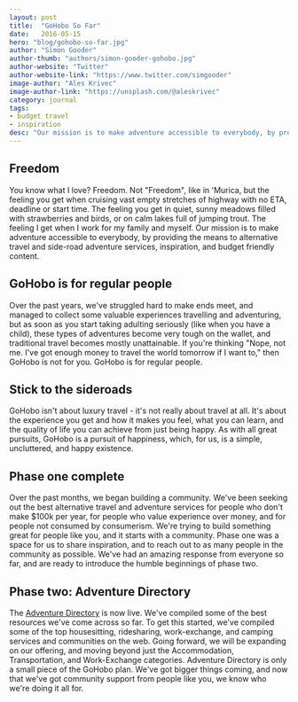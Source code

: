 ```yaml
---
layout: post
title:  "GoHobo So Far"
date:   2016-05-15
hero: "blog/gohobo-so-far.jpg"
author: "Simon Gooder"
author-thumb: "authors/simon-gooder-gohobo.jpg"
author-website: "Twitter"
author-website-link: "https://www.twitter.com/simgooder"
image-author: "Ales Krivec"
image-author-link: "https://unsplash.com/@aleskrivec"
category: journal
tags: 
- budget travel
- inspiration
desc: "Our mission is to make adventure accessible to everybody, by providing the means to alternative travel and side-road adventure services."
---
```


## Freedom  
You know what I love? Freedom. Not "Freedom", like in 'Murica, but the feeling you get when cruising vast empty stretches of highway with no ETA, deadline or start time. The feeling you get in quiet, sunny meadows filled with strawberries and birds, or on calm lakes full of jumping trout. The feeling I get when I work for my family and myself. Our mission is to make adventure accessible to everybody, by providing the means to alternative travel and side-road adventure services, inspiration, and budget friendly content.  

## GoHobo is for regular people
Over the past years, we've struggled hard to make ends meet, and managed to collect some valuable experiences travelling and adventuring, but as soon as you start taking adulting seriously (like when you have a child), these types of adventures become very tough on the wallet, and traditional travel becomes mostly unattainable. If you're thinking "Nope, not me. I've got enough money to travel the world tomorrow if I want to," then GoHobo is not for you. GoHobo is for regular people.    

## Stick to the sideroads
GoHobo isn't about luxury travel - it's not really about travel at all. It's about the experience you get and how it makes you feel, what you can learn, and the quality of life you can achieve from just being happy. As with all great pursuits, GoHobo is a pursuit of happiness, which, for us, is a simple, uncluttered, and happy existence.   

## Phase one complete
Over the past months, we began building a community. We've been seeking out the best alternative travel and adventure services for people who don't make $100k per year, for people who value experience over money, and for people not consumed by consumerism. We're trying to build something great for people like you, and it starts with a community. Phase one was a space for us to share inspiration, and to reach out to as many people in the community as possible. We've had an amazing response from everyone so far, and are ready to introduce the humble beginnings of phase two.  

## Phase two: Adventure Directory
The [Adventure Directory](http://gohobo.co/adventure-directory) is now live. We've compiled some of the best resources we've come across so far. To get this started, we've compiled some of the top housesitting, ridesharing, work-exchange, and camping services and communities on the web. Going forward, we will be expanding on our offering, and moving beyond just the Accommodation, Transportation, and Work-Exchange categories. Adventure Directory is only a small piece of the GoHobo plan. We've got bigger things coming, and now that we've got community support from people like you, we know who we're doing it all for.  